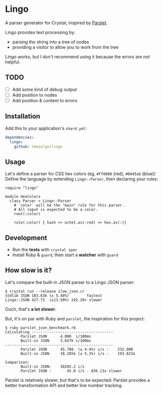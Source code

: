 # Lingo

A parser generator for Crystal, inspired by [Parslet](https://github.com/kschiess/parslet).

Lingo provides text processing by:
- parsing the string into a tree of nodes
- providing a visitor to allow you to work from the tree

Lingo works, but I don't recommend using it because the errors are not helpful.

## TODO

- [ ] Add some kind of debug output
- [ ] Add position to nodes
- [ ] Add position & content to errors

## Installation

Add this to your application's `shard.yml`:

```yaml
dependencies:
  lingo:
    github: rmosolgo/lingo
```

## Usage

Let's define a parser for CSS hex colors (eg, `#ff0000` (red), `#0945ab` (blue))
Define the language by extending `Lingo::Parser`, then declaring your rules:

```crystal
require "lingo"

module HexColors
  class Parser < Lingo::Parser
    # `color` will be the "main" rule for this parser.
    # All input is expected to be a color.
    root(:color)

    rule(:color) { hash >> octet.as(:red) >> hex.as(:)}
```


## Development

- Run the __tests__ with `crystal spec`
- Install Ruby & `guard`, then start a __watcher__ with `guard`

## How slow is it?

Let's compare the built-in JSON parser to a Lingo JSON parser:

```
$ crystal run --release slow_json.cr
Stdlib JSON 103.63k (± 5.48%)        fastest
Lingo::JSON 427.72  (±13.50%) 242.29× slower
```

Ouch, that's __a lot slower__.

But, it's on par with Ruby and `parslet`, the inspiration for this project:

```
$ ruby parslet_json_benchmark.rb
Calculating -------------------------------------
       Parslet JSON      4.000  i/100ms
       Built-in JSON     3.657k i/100ms
-------------------------------------------------
       Parslet JSON      45.788  (± 4.4%) i/s -    232.000
       Built-in JSON     38.285k (± 5.3%) i/s -    193.821k

Comparison:
       Built-in JSON:    38285.2 i/s
       Parslet JSON :       45.8 i/s - 836.13x slower
```

Parslet is relatively slower, but that's to be expected: Parslet provides a better transformation API and better line number tracking.

